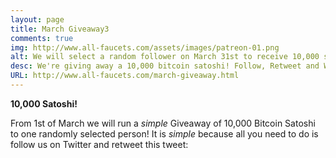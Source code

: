 ```yaml
---
layout: page
title: March Giveaway3
comments: true
img: http://www.all-faucets.com/assets/images/patreon-01.png
alt: We will select a random follower on March 31st to receive 10,000 satoshi! Follow and Retweet this!
desc: We're giving away a 10,000 bitcoin satoshi! Follow, Retweet and Wait! Check-out our site for more info!
URL: http://www.all-faucets.com/march-giveaway.html
---
```


**10,000 Satoshi!**

From 1st of March we will run a <i>simple</i> Giveaway of 10,000 Bitcoin Satoshi to one randomly selected person! It is <i>simple</i> because all you need to do is follow us on Twitter and retweet this tweet:
<P>
